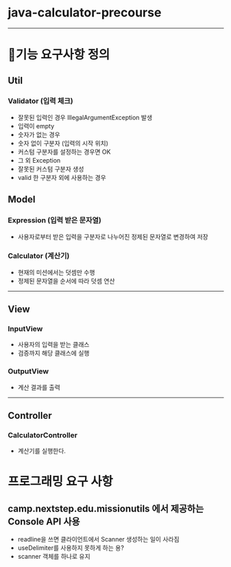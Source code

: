 # java-calculator-precourse
-----
# 👷기능 요구사항 정의
## Util
### Validator (입력 체크)
- 잘못된 입력인 경우 IllegalArgumentException 발생
- 입력이 empty
- 숫자가 없는 경우
- 숫자 없이 구분자 (입력의 시작 위치)
- 커스텀 구분자를 설정하는 경우면 OK
- 그 외 Exception
- 잘못된 커스텀 구분자 생성
- valid 한 구분자 외에 사용하는 경우
## Model
### Expression  (입력 받은 문자열)
- 사용자로부터 받은 입력을 구분자로 나누어진 정제된 문자열로 변경하여 저장
### Calculator (계산기)
- 현재의 미션에서는 덧셈만 수행
- 정제된 문자열을 순서에 따라 덧셈 연산
-----
## View
### InputView
- 사용자의 입력을 받는 클래스
- 검증까지 해당 클래스에 실행
### OutputView
- 계산 결과를 출력
-----
## Controller
### CalculatorController
- 계산기를 실행한다.

# 프로그래밍 요구 사항 
## camp.nextstep.edu.missionutils 에서 제공하는 Console API 사용
- readline을 쓰면 클라이언트에서 Scanner 생성하는 일이 사라짐
- useDelimiter를 사용하지 못하게 하는 용?
- scanner 객체를 하나로 유지



